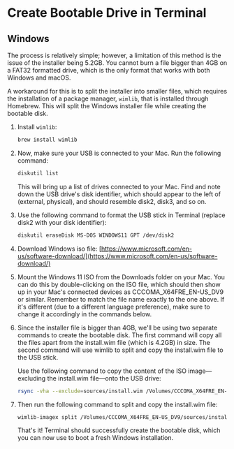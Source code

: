 # Create Bootable Drive in Terminal

## Windows
The process is relatively simple; however, a limitation of this method is the issue of the installer being 5.2GB. You cannot burn a file bigger than 4GB on a FAT32 formatted drive, which is the only format that works with both Windows and macOS.

A workaround for this is to split the installer into smaller files, which requires the installation of a package manager, `wimlib`, that is installed through Homebrew. This will split the Windows installer file while creating the bootable disk.

1. Install `wimlib`:
    ``` bash
    brew install wimlib
    ```

2. Now, make sure your USB is connected to your Mac. Run the following command:
    ``` bash
    diskutil list
    ```

    This will bring up a list of drives connected to your Mac. Find and note down the USB drive's disk identifier, which should appear to the left of (external, physical), and should resemble disk2, disk3, and so on.

3. Use the following command to format the USB stick in Terminal (replace disk2 with your disk identifier):
    ``` bash
    diskutil eraseDisk MS-DOS WINDOWS11 GPT /dev/disk2
    ```

4. Download Windows iso file: [https://www.microsoft.com/en-us/software-download/](https://www.microsoft.com/en-us/software-download/)

5. Mount the Windows 11 ISO from the Downloads folder on your Mac. You can do this by double-clicking on the ISO file, which should then show up in your Mac's connected devices as CCCOMA_X64FRE_EN-US_DV9 or similar. Remember to match the file name exactly to the one above. If it's different (due to a different language preference), make sure to change it accordingly in the commands below.

6. Since the installer file is bigger than 4GB, we'll be using two separate commands to create the bootable disk. The first command will copy all the files apart from the install.wim file (which is 4.2GB) in size. The second command will use wimlib to split and copy the install.wim file to the USB stick.

    Use the following command to copy the content of the ISO image—excluding the install.wim file—onto the USB drive:
    ``` bash
    rsync -vha --exclude=sources/install.wim /Volumes/CCCOMA_X64FRE_EN-US_DV9/* /Volumes/WINDOWS11
    ```

7. Then run the following command to split and copy the install.wim file:
    ``` bash
    wimlib-imagex split /Volumes/CCCOMA_X64FRE_EN-US_DV9/sources/install.wim /Volumes/WINDOWS11/sources/install.swm 3000
    ```

    That's it! Terminal should successfully create the bootable disk, which you can now use to boot a fresh Windows installation.